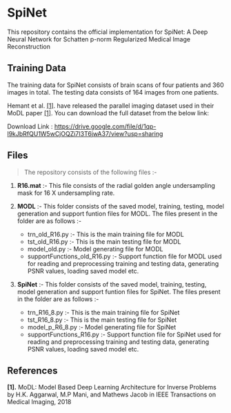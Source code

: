 # SpiNet
This repository contains the official implementation for SpiNet: A Deep Neural Network for Schatten p-norm Regularized Medical Image Reconstruction

## Training Data

The training data for SpiNet consists of brain scans of four patients and 360 images in total. The testing data consists of 164 images from one patients.

Hemant et al. <a href="#modl">[1]</a>. have released the parallel imaging dataset used in their MoDL paper <a href="#modl">[1]</a>. You can download the full dataset from the below link:

Download Link : https://drive.google.com/file/d/1qp-l9kJbRfQU1W5wCjOQZi7I3T6jwA37/view?usp=sharing


## Files
> The repository consists of the following files :-
1. **R16.mat** :- This file consists of the radial golden angle undersampling mask for 16 X undersampling rate.
2. **MODL** :- This folder consists of the saved model, training, testing, model generation and support funtion files for MODL. The files present in the folder     are as follows :-
    - trn_old_R16.py :- This is the main training file for MODL
    - tst_old_R16.py :- This is the main testing file for MODL
    - model_old.py :- Model generating file for MODL
    - supportFunctions_old_R16.py :- Support function file for MODL used for reading and preprocessing training and testing data, generating PSNR values, loading       saved model etc.

3. **SpiNet** :- This folder consists of the saved model, training, testing, model generation and support funtion files for SpiNet. The files present in the        folder are as follows :-

      - trn_R16_8.py :- This is the main training file for SpiNet
      - tst_R16_8.py :- This is the main testing file for SpiNet
      - model_p_R6_8.py :- Model generating file for SpiNet
      - supportFunctions_R16.py :- Support function file for SpiNet used for reading and preprocessing training and testing data, generating PSNR values, loading         saved model etc.





## References

<b id="my_anchor">[1].</b> MoDL: Model Based Deep Learning Architecture for Inverse Problems  by H.K. Aggarwal, M.P Mani, and Mathews Jacob in IEEE Transactions on Medical Imaging,  2018 
